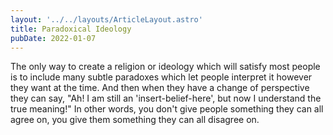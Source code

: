 ```yaml
---
layout: '../../layouts/ArticleLayout.astro'
title: Paradoxical Ideology
pubDate: 2022-01-07
---
```


The only way to create a religion or ideology which will satisfy most people is to include many subtle paradoxes which let people interpret it however they want at the time. And then when they have a change of perspective they can say, "Ah! I am still an 'insert-belief-here', but now I understand the true meaning!" In other words, you don't give people something they can all agree on, you give them something they can all disagree on.